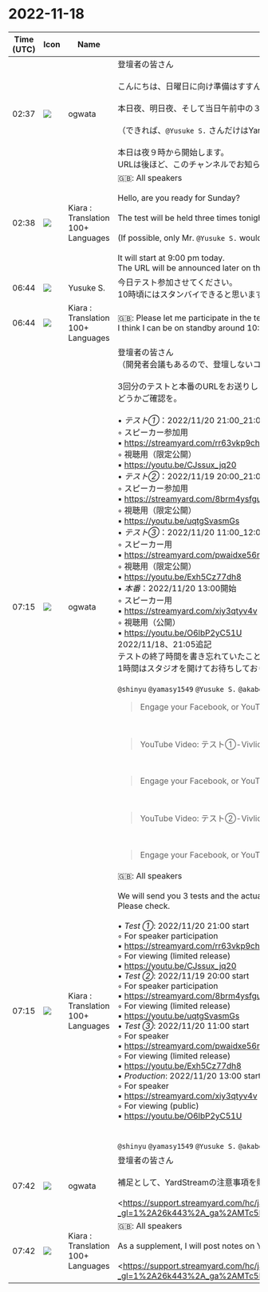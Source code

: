 # 2022-11-18

|Time (UTC)|Icon|Name|Message|
|---|---|---|---|
|02:37|![](https://avatars.slack-edge.com/2019-11-22/845042642576_070441337abaca9fb7b3_72.png)|ogwata|登壇者の皆さん<br><br>こんにちは、日曜日に向け準備はすすんでおりますでしょうか。<br><br>本日夜、明日夜、そして当日午前中の３回テストをおこないますので、都合のよいタイミングでご参加ください。<br><br>（できれば、`@Yusuke S.` さんだけはYardStreamの操作テスト（登壇者の切り替え）をしたいので、早めに参加してもらえるとうれしいです）<br><br>本日は夜９時から開始します。<br>URLは後ほど、このチャンネルでお知らせします。|
|02:38|![](https://avatars.slack-edge.com/2021-08-02/2324149410423_2aa7423c4133ecb9f168_72.png)|Kiara : Translation 100+ Languages|🇬🇧: All speakers<br><br>Hello, are you ready for Sunday?<br><br>The test will be held three times tonight, tomorrow night, and in the morning of the day, so please participate at a convenient time.<br><br>(If possible, only Mr. `@Yusuke S.` would like to do a YardStream operation test (switching speakers), so I would be happy if you could participate early.)<br><br>It will start at 9:00 pm today.<br>The URL will be announced later on this channel.|
|06:44|![](https://avatars.slack-edge.com/2020-10-27/1455123835683_dbf567e9fc6aaf7280b1_72.jpg)|Yusuke S.|今日テスト参加させてください。<br>10時頃にはスタンバイできると思います。|
|06:44|![](https://avatars.slack-edge.com/2021-08-02/2324149410423_2aa7423c4133ecb9f168_72.png)|Kiara : Translation 100+ Languages|🇬🇧: Please let me participate in the test today.<br>I think I can be on standby around 10:00.|
|07:15|![](https://avatars.slack-edge.com/2019-11-22/845042642576_070441337abaca9fb7b3_72.png)|ogwata|登壇者の皆さん<br>（開発者会議もあるので、登壇しないコミッターの皆さんにも送っています）<br><br>3回分のテストと本番のURLをお送りします。<br>どうかご確認を。<br><br>• *テスト①*：2022/11/20 21:00_21:00<br>    ◦ スピーカー参加用<br>        ▪︎ <https://streamyard.com/rr63vkp9ch><br>    ◦ 視聴用（限定公開）<br>        ▪︎ <https://youtu.be/CJssux_jq20><br>• *テスト②*：2022/11/19 20:00_21:00<br>    ◦ スピーカー参加用<br>        ▪︎ <https://streamyard.com/8brm4ysfgu><br>    ◦ 視聴用（限定公開）<br>        ▪︎ <https://youtu.be/uqtgSvasmGs><br>• *テスト③*：2022/11/20 11:00_12:00<br>    ◦ スピーカー用<br>        ▪︎ <https://streamyard.com/pwaidxe56r><br>    ◦ 視聴用（限定公開）<br>        ▪︎ <https://youtu.be/Exh5Cz77dh8><br>• *本番*：2022/11/20 13:00開始<br>    ◦ スピーカー用<br>        ▪︎ <https://streamyard.com/xiy3qtyv4v><br>    ◦ 視聴用（公開）<br>        ▪︎ <https://youtu.be/O6lbP2yC51U><br>2022/11/18、21:05追記<br>テストの終了時間を書き忘れていたことに気付いたので追加しておきます。<br>1時間はスタジオを開けてお待ちしております。<br><br>`@shinyu` `@yamasy1549` `@Yusuke S.` `@akabeko` `@spring-raining` `@lwohtsu` `@takanakahiko` `@nosuke23` `@Takeru Suzuki`<br><blockquote>Engage your Facebook, or YouTube, Live audience with interviews and shows; all the tools you need for professional shows right in your browser.</blockquote><br><blockquote>YouTube Video: テスト①-Vivliostyle ユーザーと開発者の集い 2022秋</blockquote><br><blockquote>Engage your Facebook, or YouTube, Live audience with interviews and shows; all the tools you need for professional shows right in your browser.</blockquote><br><blockquote>YouTube Video: テスト②-Vivliostyle ユーザーと開発者の集い 2022秋</blockquote><br><blockquote>Engage your Facebook, or YouTube, Live audience with interviews and shows; all the tools you need for professional shows right in your browser.</blockquote>|
|07:15|![](https://avatars.slack-edge.com/2021-08-02/2324149410423_2aa7423c4133ecb9f168_72.png)|Kiara : Translation 100+ Languages|🇬🇧: All speakers<br><br>We will send you 3 tests and the actual URL.<br>Please check.<br><br>• *Test ①*: 2022/11/20 21:00 start<br>    ◦ For speaker participation<br>        ▪︎ <https://streamyard.com/rr63vkp9ch><br>    ◦ For viewing (limited release)<br>        ▪︎ <https://youtu.be/CJssux_jq20><br>• *Test ②*: 2022/11/19 20:00 start<br>    ◦ For speaker participation<br>        ▪︎ <https://streamyard.com/8brm4ysfgu><br>    ◦ For viewing (limited release)<br>        ▪︎ <https://youtu.be/uqtgSvasmGs><br>• *Test ③*: 2022/11/20 11:00 start<br>    ◦ For speaker<br>        ▪︎ <https://streamyard.com/pwaidxe56r><br>    ◦ For viewing (limited release)<br>        ▪︎ <https://youtu.be/Exh5Cz77dh8><br>• *Production*: 2022/11/20 13:00 start<br>    ◦ For speaker<br>        ▪︎ <https://streamyard.com/xiy3qtyv4v><br>    ◦ For viewing (public)<br>        ▪︎ <https://youtu.be/O6lbP2yC51U><br><br><br>`@shinyu` `@yamasy1549` `@Yusuke S.` `@akabeko` `@spring-raining` `@lwohtsu` `@takanakahiko` `@nosuke23` `@Takeru Suzuki`|
|07:42|![](https://avatars.slack-edge.com/2019-11-22/845042642576_070441337abaca9fb7b3_72.png)|ogwata|登壇者の皆さん<br><br>補足として、YardStreamの注意事項を貼っておきます。<br><br><https://support.streamyard.com/hc/ja/articles/360043291612?_gl=1%2A26k443%2A_ga%2AMTc5MDAxMTA2MS4xNjY2NjE0ODYx%2A_ga_ESTLDCCGMF%2AMTY2ODc1NzIzMS4xMC4xLjE2Njg3NTcyNzUuMTYuMC4w|https://support.streamyard.com/hc/ja/articles/360043291612?_gl=1%2A26k443%2A_ga%2AMTc5MD[…]ESTLDCCGMF%2AMTY2ODc1NzIzMS4xMC4xLjE2Njg3NTcyNzUuMTYuMC4w>|
|07:42|![](https://avatars.slack-edge.com/2021-08-02/2324149410423_2aa7423c4133ecb9f168_72.png)|Kiara : Translation 100+ Languages|🇬🇧: All speakers<br><br>As a supplement, I will post notes on YardStream.<br><br><https://support.streamyard.com/hc/ja/articles/360043291612?_gl=1%2A26k443%2A_ga%2AMTc5MDAxMTA2MS4xNjY2NjE0ODYx%2A_ga_ESTLDCCGMF%2AMTY2ODc1NzIzMS4xMC4xLjE2Njg3NTcyNzUuMTYuMC4w|https://support.streamyard.com/hc/ja/articles/360043291612?_gl=1%2A26k443%2A_ga%2AMTc5MD[…]ESTLDCCGMF%2AMTY2ODc1NzIzMS4xMC4xLjE2Njg3NTcyNzUuMTYuMC4w>|
